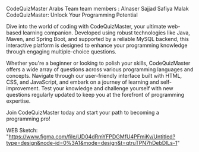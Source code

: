 CodeQuizMaster
Arabs Team
team members :
Alnaser Sajjad
Safiya Malak
CodeQuizMaster: Unlock Your Programming Potential

Dive into the world of coding with CodeQuizMaster, your ultimate web-based learning companion. Developed using robust technologies like Java, Maven, and Spring Boot, and supported by a reliable MySQL backend, this interactive platform is designed to enhance your programming knowledge through engaging multiple-choice questions.

Whether you're a beginner or looking to polish your skills, CodeQuizMaster offers a wide array of questions across various programming languages and concepts. Navigate through our user-friendly interface built with HTML, CSS, and JavaScript, and embark on a journey of learning and self-improvement. Test your knowledge and challenge yourself with new questions regularly updated to keep you at the forefront of programming expertise.

Join CodeQuizMaster today and start your path to becoming a programming pro!

WEB Sketch: "https://www.figma.com/file/UD04dRmYFPDGMfU4PFmiKv/Untitled?type=design&node-id=0%3A1&mode=design&t=qtruTPN7hDebDlLs-1"
